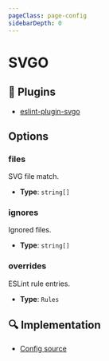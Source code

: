 ```yaml
---
pageClass: page-config
sidebarDepth: 0
---
```


# SVGO

## 🔌 Plugins

- [eslint-plugin-svgo](https://github.com/ntnyq/eslint-plugin-svgo)

## Options

### files

SVG file match.

- **Type**: `string[]`

### ignores

Ignored files.

- **Type**: `string[]`

### overrides

ESLint rule entries.

- **Type**: `Rules`

## :mag: Implementation

- [Config source](https://github.com/ntnyq/eslint-config/blob/main/src/configs/svgo.ts)
